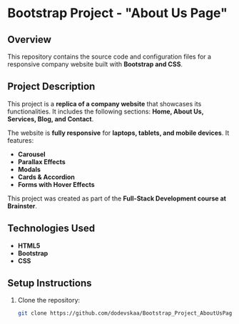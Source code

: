 # Bootstrap Project - "About Us Page"

## Overview  
This repository contains the source code and configuration files for a responsive company website built with **Bootstrap and CSS**.

## Project Description  
This project is a **replica of a company website** that showcases its functionalities. It includes the following sections: **Home, About Us, Services, Blog, and Contact**.  

The website is **fully responsive** for **laptops, tablets, and mobile devices**. It features:  
- **Carousel**  
- **Parallax Effects**  
- **Modals**  
- **Cards & Accordion**  
- **Forms with Hover Effects**  

This project was created as part of the **Full-Stack Development course at Brainster**.

## Technologies Used  
- **HTML5**  
- **Bootstrap**  
- **CSS**  

## Setup Instructions  
1. Clone the repository:  
   ```bash
   git clone https://github.com/dodevskaa/Bootstrap_Project_AboutUsPage.git

